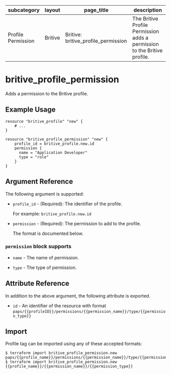 | subcategory  | layout    | page_title                    | description                                            |
| ------------ | --------- | ----------------------------- | ------------------------------------------------------ |
| Profile Permission   | Britive   | Britive: britive_profile_permission   | The Britive Profile Permission adds a permission to the Britive profile. |

# britive\_profile\_permission

Adds a permission to the Britive profile.

## Example Usage

```hcl
resource "britive_profile" "new" {
    # ...
}

resource "britive_profile_permission" "new" {
    profile_id = britive_profile.new.id
    permission {
      name = "Application Developer"
      type = "role"
    }
}
```

## Argument Reference

The following argument is supported:

* `profile_id` - (Required): The identifier of the profile.

  For example: `britive_profile.new.id`

* `permission` - (Required): The permission to add to the profile. 

  The format is documented below.


### `permission` block supports

* `name` - The name of permission.

* `type` - The type of permission.

## Attribute Reference

In addition to the above argument, the following attribute is exported.

* `id` - An identifier of the resource with format `paps/{{profileID}}/permissions/{{permission_name}}/type/{{permission_type}}`

## Import

Profile tag can be imported using any of these accepted formats:

```
$ terraform import britive_profile_permission.new paps/{{profile_name}}/permissions/{{permission_name}}/type/{{permission_type}}
$ terraform import britive_profile_permission.new {{profile_name}}/{{permission_name}}/{{permission_type}}
```
